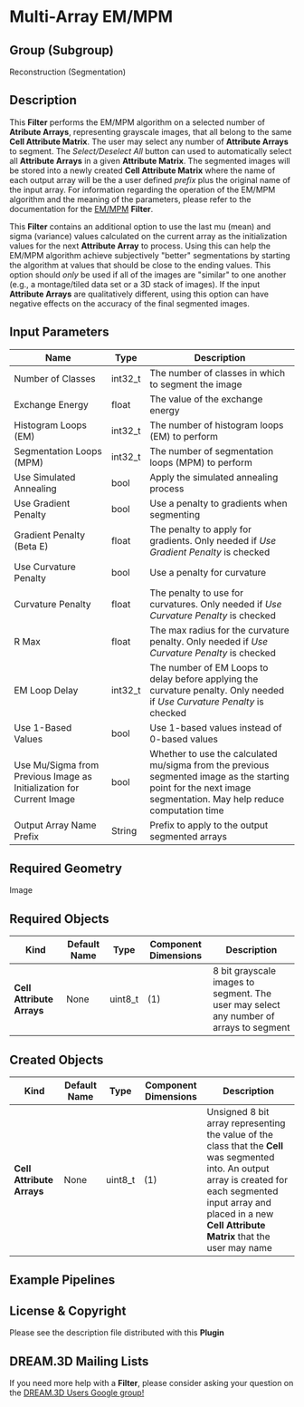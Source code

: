 Multi-Array EM/MPM 
=============

## Group (Subgroup) ##

Reconstruction (Segmentation)

## Description ##

This **Filter** performs the EM/MPM algorithm on a selected number of **Atribute Arrays**, representing grayscale images, that all belong to the same **Cell Attribute Matrix**. The user may select any number of **Attribute Arrays** to segment.  The _Select/Deselect All_  button can used to automatically select all **Attribute Arrays** in a given **Attribute Matrix**. The segmented images will be stored into a newly created **Cell Attribute Matrix** where the name of each output array will be the a user defined _prefix_ plus the original name of the input array. For information regarding the operation of the EM/MPM algorithm and the meaning of the parameters, please refer to the documentation for the [EM/MPM](EMMPMFilter.html "") **Filter**.

This **Filter** contains an additional option to use the last mu (mean) and sigma (variance) values calculated on the current array as the initialization values for the next **Attribute Array** to process. Using this can help the EM/MPM algorithm achieve subjectively "better" segmentations by starting the algorithm at values that should be close to the ending values. This option should _only_ be used if all of the images are "similar" to one another (e.g., a montage/tiled data set or a 3D stack of images). If the input **Attribute Arrays** are qualitatively different, using this option can have negative effects on the accuracy of the final segmented images.

## Input Parameters ##

| Name             | Type | Description |
|------------------|------|-------------|
| Number of Classes | int32_t | The number of classes in which to segment the image | 
| Exchange Energy | float | The value of the exchange energy | 
| Histogram Loops (EM) | int32_t | The number of histogram loops (EM) to perform |
| Segmentation Loops (MPM) | int32_t | The number of segmentation loops (MPM) to perform |
| Use Simulated Annealing | bool | Apply the simulated annealing process |
| Use Gradient Penalty | bool | Use a penalty to gradients when segmenting |
| Gradient Penalty (Beta E) | float | The penalty to apply for gradients. Only needed if _Use Gradient Penalty_ is checked |
| Use Curvature Penalty | bool | Use a penalty for curvature |
| Curvature Penalty | float | The penalty to use for curvatures. Only needed if _Use Curvature Penalty_ is checked |
| R Max | float | The max radius for the curvature penalty. Only needed if _Use Curvature Penalty_ is checked |
| EM Loop Delay | int32_t | The number of EM Loops to delay before applying the curvature penalty. Only needed if _Use Curvature Penalty_ is checked |
| Use 1-Based Values | bool | Use 1-based values instead of 0-based values |
| Use Mu/Sigma from Previous Image as Initialization for Current Image | bool | Whether to use the calculated mu/sigma from the previous segmented image as the starting point for the next image segmentation. May help reduce computation time |
| Output Array Name Prefix | String | Prefix to apply to the output segmented arrays |

## Required Geometry ##

Image

## Required Objects ##

| Kind | Default Name | Type | Component Dimensions | Description |
|------|--------------|------|----------------------|-------------|
| **Cell Attribute Arrays** | None | uint8_t | (1)  | 8 bit grayscale images to segment. The user may select any number of arrays to segment |

## Created Objects ##

| Kind | Default Name | Type | Component Dimensions | Description |
|------|--------------|------|----------------------|-------------|
| **Cell Attribute Arrays** | None | uint8_t | (1) | Unsigned 8 bit array representing the value of the class that the **Cell** was segmented into. An output array is created for each segmented input array and placed in a new **Cell Attribute Matrix** that the user may name |

## Example Pipelines ##



## License & Copyright ##

Please see the description file distributed with this **Plugin**

## DREAM.3D Mailing Lists ##

If you need more help with a **Filter**, please consider asking your question on the [DREAM.3D Users Google group!](https://groups.google.com/forum/?hl=en#!forum/dream3d-users)

